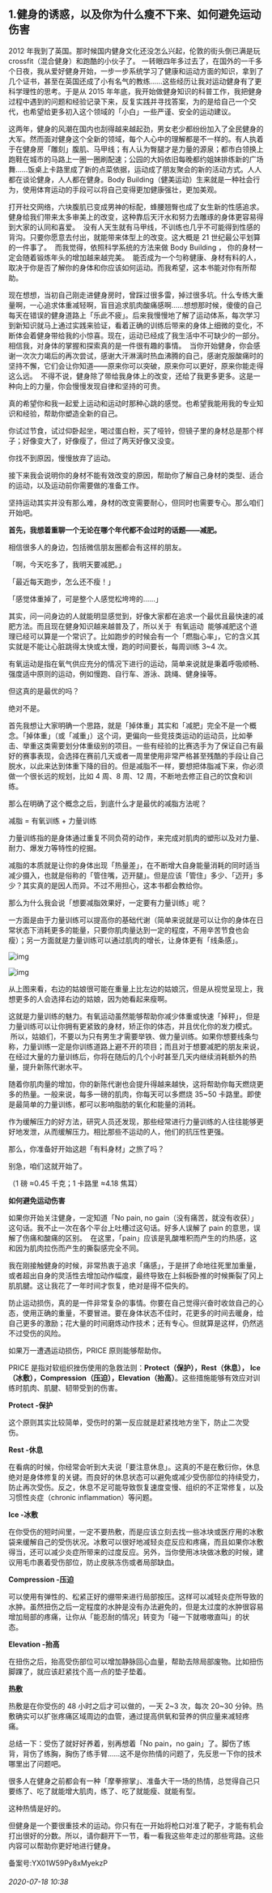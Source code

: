## 1.健身的诱惑，以及你为什么瘦不下来、如何避免运动伤害
2012 年我到了英国。那时候国内健身文化还没怎么兴起，伦敦的街头倒已满是玩 crossfit（混合健身）和跑酷的小伙子了。 一转眼四年多过去了，在国外的一千多个日夜，我从爱好健身开始，一步一步系统学习了健康和运动方面的知识，拿到了几个证书，甚至在英国还成了小有名气的教练……这些经历让我对运动健身有了更科学理性的思考。于是从 2015 年年底，我开始做健身知识的科普工作，我把健身过程中遇到的问题和经验记录下来，反复实践并寻找答案，为的是给自己一个交代，也希望给更多初入这个领域的「小白」一些严谨、安全的运动建议。 


这两年，健身的风潮在国内也刮得越来越起劲，男女老少都纷纷加入了全民健身的大军。然而面对健身这个全新的领域，每个人心中的理解都是不一样的。有人执着于在健身房「雕刻」腹肌、马甲线；有人认为臀腿才是力量的源泉；都市白领换上跑鞋在城市的马路上一圈一圈刷配速；公园的大妈依旧每晚都约姐妹排练新的广场舞……饭桌上卡路里成了新的点菜依据，运动成了朋友聚会的新的活动方式。人人都在谈论健身，人人都在健身。Body Building（健美运动）生来就是一种社会行为，使用体育运动的手段可以将自己变得更加健康强壮，更加美观。 


打开社交网络，六块腹肌已变成男神的标配，蜂腰翘臀也成了女生新的性感追求。健身给我们带来太多审美上的改变，这种靠后天汗水和努力去雕琢的身体更容易得到大家的认同和喜爱。  没有人天生就有马甲线，不训练也几乎不可能得到性感的背沟。只要你愿意去付出，就能带来体型上的改变。这大概是 21 世纪最公平划算的一件事了。  而我觉得，依照科学系统的方法来做 Body Building ， 你的身材一定会随着锻炼年头的增加越来越完美。  能否成为一个匀称健康、身材有料的人，取决于你是否了解你的身体和你应该如何运动。而我希望，这本书能对你有所帮助。  


现在想想，当初自己刚走进健身房时，曾踩过很多雷，掉过很多坑。什么专练大重量啊，一心追求体重减轻啊，盲目追求肌肉酸痛感啊……想想那时候，傻傻的自己每天在错误的健身道路上「乐此不疲」。后来我慢慢地了解了运动体系，每次学习到新知识就马上通过实践来验证，看着正确的训练后带来的身体上细微的变化，不断体会着健身带给我的小惊喜。现在，运动已经成了我生活中不可缺少的一部分。相信我，对身体的掌握和探索真的是一件很有趣的事情。  当你开始健身，你会感谢一次次力竭后的再次尝试，感谢大汗淋漓时热血沸腾的自己，感谢克服酸痛时的坚持不懈，它们会让你知道——原来你可以突破，原来你可以更好，原来你能走得这么远。  不得不说，健身除了带给我身体上的改变，还给了我更多更多。这是一种向上的力量，你会慢慢发现自律和坚持的可贵。 


真的希望你和我一起爱上运动和运动时那种心跳的感觉。也希望我能用我的专业知识和经验，帮助你塑造全新的自己。 


你试过节食，试过仰卧起坐，喝过蛋白粉，买了哑铃，但镜子里的身材总是那个样子；好像变大了，好像瘦了，但过了两天好像又没变。 


你找不到原因，慢慢放弃了运动。 


接下来我会说明你的身材不能有效改变的原因，帮助你了解自己身材的类型、适合的运动，以及运动前你需要做的准备工作。 


坚持运动其实并没有那么难，身材的改变需要耐心，但同时也需要专心。那么咱们开始吧。 


**首先，我想着重聊一个无论在哪个年代都不会过时的话题——减肥。**


相信很多人的身边，包括微信朋友圈都会有这样的朋友。 


「啊，今天吃多了，我明天要减肥。」 


「最近每天跑步，怎么还不瘦！」 


「感觉体重掉了，可是整个人感觉松垮垮的……」 


其实，问一问身边的人就能明显感觉到，好像大家都在追求一个最优且最快速的减肥方法。而且现在健身知识越来越普及了，所以关于  有氧运动  能够减肥这个道理已经可以算是一个常识了。比如跑步的时候会有一个「燃脂心率」，它的含义其实就是不能让心脏跳得太快或太慢，跑的时间要长，每周训练 3~4 次。 


有氧运动是指在氧气供应充分的情况下进行的运动，简单来说就是秉着呼吸顺畅、强度适中原则的运动，例如慢跑、自行车、游泳、跳绳、健身操等。 


但这真的是最优的吗？ 


绝对不是。 


首先我想让大家明确一个思路，就是「掉体重」其实和「减肥」完全不是一个概念。「掉体重」（或「减重」）这个词，更偏向一些竞技类运动的运动员，比如拳击、举重这类需要划分体重级别的项目。一些有经验的比赛选手为了保证自己有最好的赛事表现，会选择在赛前几天或者一周里使用非常严格甚至残酷的手段让自己脱水，以此来达到体重下降的目的。但是减脂不一样，要想把体脂减下来，你必须做一个很长远的规划，比如 4 周、8 周、12 周，不断地去修正自己的饮食和训练。 


那么在明确了这个概念之后，到底什么才是最优的减脂方法呢？ 


减脂 = 有氧训练 + 力量训练 


力量训练指的是身体通过重复不同负荷的动作，来完成对肌肉的塑形以及对力量、耐力、爆发力等特性的挖掘。 


减脂的本质就是让你的身体出现「热量差」，在不断增大自身能量消耗的同时适当减少摄入，也就是俗称的「管住嘴，迈开腿」。但是应该「管住」多少、「迈开」多少？其实真的是因人而异。不过不用担心，这本书都会教给你。 


那么为什么我会说「想要减脂效果好，一定要有力量训练」呢？ 


一方面是由于力量训练可以提高你的基础代谢（简单来说就是可以让你的身体在日常状态下消耗更多的能量，只要你肌肉量达到一定的程度，不用辛苦节食也会瘦）；另一方面就是力量训练可以通过肌肉的增长，让身体更有「线条感」。 


  



![img](https://pic1.zhimg.com/v2-c1601b595236c9acbc9f06d1d45fdced_r.webp)

  



  



![img](https://pic1.zhimg.com/v2-6c9be6c007928ccd02cd2ceda6247e4a_r.webp)

  



从上图来看，右边的姑娘很可能在重量上比左边的姑娘沉，但是从视觉呈现上，我想更多的人会选择右边的姑娘，因为她看起来瘦啊。 


这就是力量训练的魅力。有氧运动虽然能够帮助你减少体重或快速「掉秤」，但是力量训练可以让你拥有更紧致的身材，矫正你的体态，并且优化你的发力模式。  所以，姑娘们，不要以为只有男生才需要举铁、做力量训练。如果你想要线条匀称，力量训练一定是你训练道路上避不开的项目；而且对于想要减肥的朋友来说，在经过大量的力量训练后，你将在随后的几个小时甚至几天内继续消耗额外的热量，提升新陈代谢水平。  


随着你肌肉量的增加，你的新陈代谢也会提升得越来越快，这将帮助你每天燃烧更多的热量。一般来说，每多一磅的肌肉，你每天可以多燃烧 35~50 卡路里。即使是最简单的力量训练，都可以影响脂肪的氧化和能量的消耗。 


作为缓解压力的好方法，研究人员还发现，那些经常进行力量训练的人往往能够更好地发泄，从而缓解压力。相比那些不运动的人，他们的抗压性更强。 


那么，你准备好开始这趟「有料身材」之旅了吗？ 


别急，咱们这就开始了。 


（1 磅 ≈0.45 千克；1 卡路里 ≈4.18 焦耳） 


**如何避免运动伤害**


如果你开始关注健身，一定知道「No pain, no gain（没有痛苦，就没有收获）」这句话。我不止一次在各个平台上吐槽过这句话。好多人误解了 pain 的意思，误解了伤痛和酸痛的区别。  在这里，「pain」应该是乳酸堆积而产生的灼热感，这和因为肌肉拉伤而产生的撕裂感完全不同。  


我在刚接触健身的时候，非常热衷于追求「痛感」，于是拼了命地往死里加重量，或者超出自身的灵活性去增加动作幅度，最终导致在上斜板卧推的时候撕裂了冈上肌肌腱。这让我花了一年时间才恢复，绝对是得不偿失的。 


防止运动损伤，真的是一件非常复杂的事情。你要在自己觉得兴奋时收敛自己的心态，使用正确的重量，不要冒进。要在身体状态不佳时，花更多的时间去暖身，给自己更多的激励；花大量的时间磨炼动作技术；还有专心。但就算是这样，仍然逃不过受伤的风险。 


如果万一遭遇运动损伤，PRICE 原则能够帮助你。 


PRICE 是指对软组织挫伤使用的急救法则：**Protect（保护），Rest（休息）， Ice（冰敷），Compression（压迫），Elevation（抬高）**。这些措施能够有效应对训练时肌肉、肌腱、韧带受到的伤害。 


**Protect -保护**


这个原则其实比较简单，受伤时的第一反应就是赶紧找地方坐下，防止二次受伤。 


**Rest -休息**


在看病的时候，你经常会听到大夫说「要注意休息」。这真的不是在敷衍你，休息绝对是身体修复的关键。而良好的休息状态可以避免或减少受伤部位的持续受力，防止再次受伤。反之，休息不足可能导致恢复速度变慢、组织的不正常修复，以及习惯性炎症（chronic inflammation）等问题。 


**Ice -冰敷**


在你受伤的短时间里，一定不要热敷，而是应该立刻去找一些冰块或医疗用的冰敷袋来缓解自己的受伤状况。冰敷可以很好地减轻炎症反应和疼痛，而且如果你冰敷得当，还可以减少炎症所带来的过度反应。另外，当你使用冰块做冰敷的时候，建议用毛巾裹着受伤部位，防止皮肤冻伤或者局部缺血。 


**Compression -压迫**


可以使用有弹性的、松紧正好的绷带来进行局部按压。这样可以减轻炎症所导致的水肿。虽然扭伤之后一定程度的水肿是没有办法避免的，但是太过度的水肿很容易增加局部的疼痛，让你从「能忍耐的情况」转变为「碰一下就嗷嗷直叫」的状态。 


**Elevation -抬高**


在扭伤之后，抬高受伤部位可以增加静脉回心血量，帮助去除局部废物。比如扭伤脚踝了，就应该赶紧找个高一点的垫子垫着。 


**热敷**


热敷是在你受伤的 48 小时之后才可以做的，一天 2~3 次，每次 20~30 分钟。热敷确实可以扩张疼痛区域周边的血管，通过提高供氧和营养的供应量来减轻疼痛。 


总结一下：受伤了就好好养着，别再想着「No pain，no gain」了。脚伤了练背，背伤了练胸，胸伤了练手臂……这不是你热情的问题了，先反思一下你的技术哪里出了问题吧。 


很多人在健身之前都会有一种「摩拳擦掌」、准备大干一场的热情，总觉得自己只要练了、吃了就能增大肌肉，练了、吃了就能瘦、就能有型。 


这种热情是好的。 


但健身是一个要很重技术的运动。你只有在一开始将枪口对准了靶子，才能有机会打出很好的分数。所以，请你翻开下一节，看一看我这些年走过的那些弯路。这些内容可以帮助你更好地进行健身。 


备案号:YX01W59Py8xMyekzP


###### 2020-07-18 10:38
